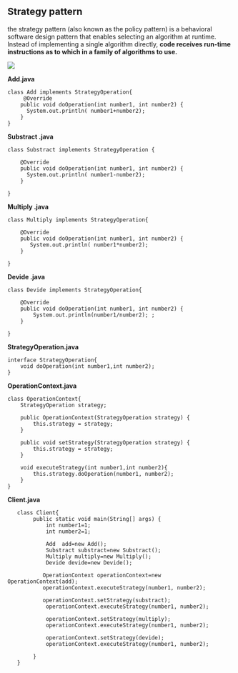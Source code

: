 

## Strategy pattern
the strategy pattern (also known as the policy pattern) is a behavioral software design pattern that enables selecting an algorithm at runtime. Instead of implementing a single algorithm directly, **code receives run-time instructions as to which in a family of algorithms to use.**

![](https://upload.wikimedia.org/wikipedia/commons/3/39/Strategy_Pattern_in_UML.png)

**Add.java**

    class Add implements StrategyOperation{
         @Override
        public void doOperation(int number1, int number2) {
          System.out.println( number1+number2);
        }
    }

**Substract .java**

    class Substract implements StrategyOperation {
    
        @Override
        public void doOperation(int number1, int number2) {
          System.out.println( number1-number2);
        }
        
    }

**Multiply .java**

    class Multiply implements StrategyOperation{
    
        @Override
        public void doOperation(int number1, int number2) {
           System.out.println( number1*number2);
        }
        
    }

**Devide .java**

    class Devide implements StrategyOperation{
    
        @Override
        public void doOperation(int number1, int number2) {
            System.out.println(number1/number2); ;
        }
        
    }

**StrategyOperation.java**

    interface StrategyOperation{
        void doOperation(int number1,int number2);
    }

**OperationContext.java**

    class OperationContext{
        StrategyOperation strategy;
    
        public OperationContext(StrategyOperation strategy) {
            this.strategy = strategy;
        }
    
        public void setStrategy(StrategyOperation strategy) {
            this.strategy = strategy;
        }
        
        void executeStrategy(int number1,int number2){
            this.strategy.doOperation(number1, number2);
        }
    }

**Client.java**
 

       class Client{
            public static void main(String[] args) {
                int number1=1;
                int number2=1;
                
                Add  add=new Add();
                Substract substract=new Substract();
                Multiply multiply=new Multiply();
                Devide devide=new Devide();
                
               OperationContext operationContext=new OperationContext(add);
               operationContext.executeStrategy(number1, number2);
               
               operationContext.setStrategy(substract);
                operationContext.executeStrategy(number1, number2);
                
                operationContext.setStrategy(multiply);
                operationContext.executeStrategy(number1, number2);
                
                operationContext.setStrategy(devide);
                operationContext.executeStrategy(number1, number2);
                
            }
       }
    
